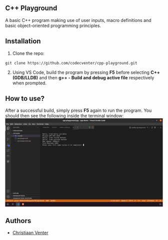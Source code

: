 ## C++ Playground
A basic C++ program making use of user inputs, macro definitions and basic object-oriented programming principles.

## Installation
1. Clone the repo:
```
git clone https://github.com/codecventer/cpp-playground.git
```
2. Using VS Code, build the program by pressing **F5** before selecting **C++(GDB/LLDB)** and then **g++ - Build and debug active file** respectively when prompted.

## How to use?
After a successful build, simply press **F5** again to run the program. You should then see the following inside the terminal window:
![Screenshot](screenshot.png)

## Authors
- [Christiaan Venter](https://www.github.com/codecventer)
